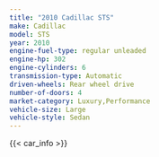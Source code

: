 ```yaml
---
title: "2010 Cadillac STS"
make: Cadillac
model: STS
year: 2010
engine-fuel-type: regular unleaded
engine-hp: 302
engine-cylinders: 6
transmission-type: Automatic
driven-wheels: Rear wheel drive
number-of-doors: 4
market-category: Luxury,Performance
vehicle-size: Large
vehicle-style: Sedan
---
```


{{< car_info >}}
